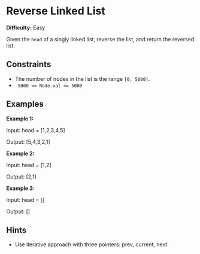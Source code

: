 # Reverse Linked List

**Difficulty:** Easy

Given the `head` of a singly linked list, reverse the list, and return the reversed list.

## Constraints

- The number of nodes in the list is the range `[0, 5000]`.
- `-5000 <= Node.val <= 5000`

## Examples

**Example 1:**

Input: head = [1,2,3,4,5]

Output: [5,4,3,2,1]

**Example 2:**

Input: head = [1,2]

Output: [2,1]

**Example 3:**

Input: head = []

Output: []

## Hints

- Use iterative approach with three pointers: prev, current, next.
